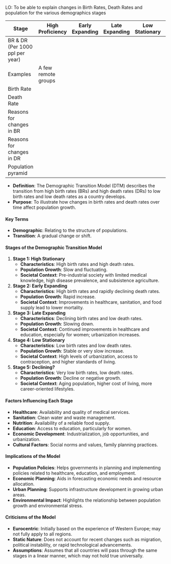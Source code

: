 LO: To be able to explain changes in Birth Rates, Death Rates and population for the various demographics stages

| Stage                           | High Proficiency    | Early Expanding | Late Expanding | Low Stationary | Declining |
| ------------------------------- | ------------------- | --------------- | -------------- | -------------- | --------- |
| BR & DR (Per 1000 ppl per year) |                     |                 |                |                |           |
| Examples                        | A few remote groups |                 |                |                |           |
| Birth Rate                      |                     |                 |                |                |           |
| Death Rate                      |                     |                 |                |                |           |
| Reasons for changes in BR       |                     |                 |                |                |           |
| Reasons for changes in DR       |                     |                 |                |                |           |
| Population pyramid              |                     |                 |                |                |           |

- **Definition**: The Demographic Transition Model (DTM) describes the transition from high birth rates (BRs) and high death rates (DRs) to low birth rates and low death rates as a country develops.
- **Purpose**: To illustrate how changes in birth rates and death rates over time affect population growth.

#### Key Terms
- **Demographic**: Relating to the structure of populations.
- **Transition**: A gradual change or shift.

#### Stages of the Demographic Transition Model
1. **Stage 1: High Stationary**
    - **Characteristics**: High birth rates and high death rates.
    - **Population Growth**: Slow and fluctuating.
    - **Societal Context**: Pre-industrial society with limited medical knowledge, high disease prevalence, and subsistence agriculture.
2. **Stage 2: Early Expanding**
    - **Characteristics**: High birth rates and rapidly declining death rates.
    - **Population Growth**: Rapid increase.
    - **Societal Context**: Improvements in healthcare, sanitation, and food supply lead to lower mortality.
3. **Stage 3: Late Expanding**
    - **Characteristics**: Declining birth rates and low death rates.
    - **Population Growth**: Slowing down.
    - **Societal Context**: Continued improvements in healthcare and education, especially for women; urbanization increases.
4. **Stage 4: Low Stationary**
    - **Characteristics**: Low birth rates and low death rates.
    - **Population Growth**: Stable or very slow increase.
    - **Societal Context**: High levels of urbanization, access to contraception, and higher standards of living.
5. **Stage 5: Declining?**
    - **Characteristics**: Very low birth rates, low death rates.
    - **Population Growth**: Decline or negative growth.
    - **Societal Context**: Aging population, higher cost of living, more career-oriented lifestyles.
#### Factors Influencing Each Stage
- **Healthcare**: Availability and quality of medical services.
- **Sanitation**: Clean water and waste management.
- **Nutrition**: Availability of a reliable food supply.
- **Education**: Access to education, particularly for women.
- **Economic Development**: Industrialization, job opportunities, and urbanization.
- **Cultural Factors**: Social norms and values, family planning practices.
#### Implications of the Model
- **Population Policies**: Helps governments in planning and implementing policies related to healthcare, education, and employment.
- **Economic Planning**: Aids in forecasting economic needs and resource allocation.
- **Urban Planning**: Supports infrastructure development in growing urban areas.
- **Environmental Impact**: Highlights the relationship between population growth and environmental stress.

#### Criticisms of the Model
- **Eurocentric**: Initially based on the experience of Western Europe; may not fully apply to all regions.
- **Static Nature**: Does not account for recent changes such as migration, political instability, or rapid technological advancements.
- **Assumptions**: Assumes that all countries will pass through the same stages in a linear manner, which may not hold true universally.